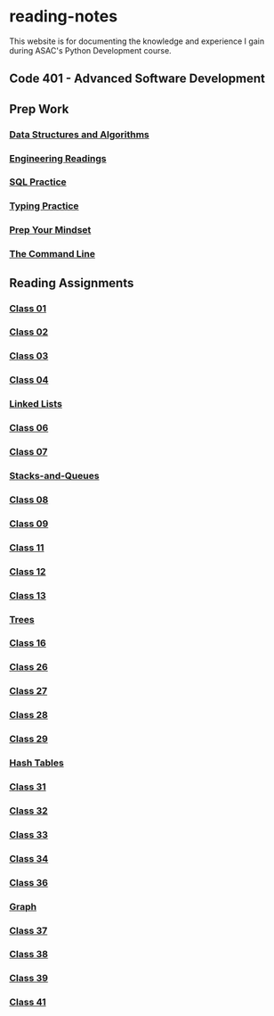 # reading-notes

This website is for documenting the knowledge and experience I gain during ASAC's Python Development course.

## Code 401 - Advanced Software Development

## Prep Work

### [Data Structures and Algorithms](/Code%20401/Data%20Structures%20and%20Algorithms)

### [Engineering Readings](/Code%20401/Engineering%20Readings)

### [SQL Practice](/Code%20401/SQL%20Practice)

### [Typing Practice](/Code%20401/Typing%20Practice)

### [Prep Your Mindset](/Code%20401/Prep%20Your%20Mindset)

### [The Command Line](/Code%20401/The%20Command%20Line)

## Reading Assignments

### [Class 01](https://github.com/AymanMalkawi122/reading-notes/blob/main/Class%20Reading/class01)

### [Class 02](https://github.com/AymanMalkawi122/reading-notes/blob/main/Class%20Reading/class02)

### [Class 03](https://github.com/AymanMalkawi122/reading-notes/blob/main/Class%20Reading/class03)

### [Class 04](https://github.com/AymanMalkawi122/reading-notes/blob/main/Class%20Reading/class04)

### [Linked Lists](https://github.com/AymanMalkawi122/reading-notes/blob/main/Class%20Reading/Linked-lists)

### [Class 06](https://github.com/AymanMalkawi122/reading-notes/blob/main/Class%20Reading/class06)

### [Class 07](https://github.com/AymanMalkawi122/reading-notes/blob/main/Class%20Reading/class07)

### [Stacks-and-Queues](https://github.com/AymanMalkawi122/reading-notes/blob/main/Class%20Reading/Stacks-and-Queues)

### [Class 08](https://github.com/AymanMalkawi122/reading-notes/blob/main/Class%20Reading/class08)

### [Class 09](https://github.com/AymanMalkawi122/reading-notes/blob/main/Class%20Reading/class09)

### [Class 11](https://github.com/AymanMalkawi122/reading-notes/blob/main/Class%20Reading/class11)

### [Class 12](https://github.com/AymanMalkawi122/reading-notes/blob/main/Class%20Reading/class12)

### [Class 13](https://github.com/AymanMalkawi122/reading-notes/blob/main/Class%20Reading/class13)

### [Trees](https://github.com/AymanMalkawi122/reading-notes/blob/main/Class%20Reading/trees/)

### [Class 16](https://github.com/AymanMalkawi122/reading-notes/blob/main/Class%20Reading/class16/)

### [Class 26](https://github.com/AymanMalkawi122/reading-notes/blob/main/Class%20Reading/class26/)

### [Class 27](https://github.com/AymanMalkawi122/reading-notes/blob/main/Class%20Reading/class27/)

### [Class 28](https://github.com/AymanMalkawi122/reading-notes/blob/main/Class%20Reading/class28/)

### [Class 29](https://github.com/AymanMalkawi122/reading-notes/blob/main/Class%20Reading/class29/)

### [Hash Tables](https://github.com/AymanMalkawi122/reading-notes/blob/main/Class%20Reading/hash_tables/)

### [Class 31](https://github.com/AymanMalkawi122/reading-notes/blob/main/Class%20Reading/class31/)

### [Class 32](https://github.com/AymanMalkawi122/reading-notes/blob/main/Class%20Reading/class32/)

### [Class 33](https://github.com/AymanMalkawi122/reading-notes/blob/main/Class%20Reading/class33/)

### [Class 34](https://github.com/AymanMalkawi122/reading-notes/blob/main/Class%20Reading/class34/README.md)

### [Class 36](https://github.com/AymanMalkawi122/reading-notes/blob/main/Class%20Reading/class36/README.md)

### [Graph](https://github.com/AymanMalkawi122/reading-notes/blob/main/Class%20Reading/graph/README.md)

### [Class 37](https://github.com/AymanMalkawi122/reading-notes/blob/main/Class%20Reading/class37/README.md)

### [Class 38](https://github.com/AymanMalkawi122/reading-notes/blob/main/Class%20Reading/class38/README.md)

### [Class 39](https://github.com/AymanMalkawi122/reading-notes/blob/main/Class%20Reading/class39/README.md)

### [Class 41](https://github.com/AymanMalkawi122/reading-notes/blob/main/Class%20Reading/class41/README.md)
